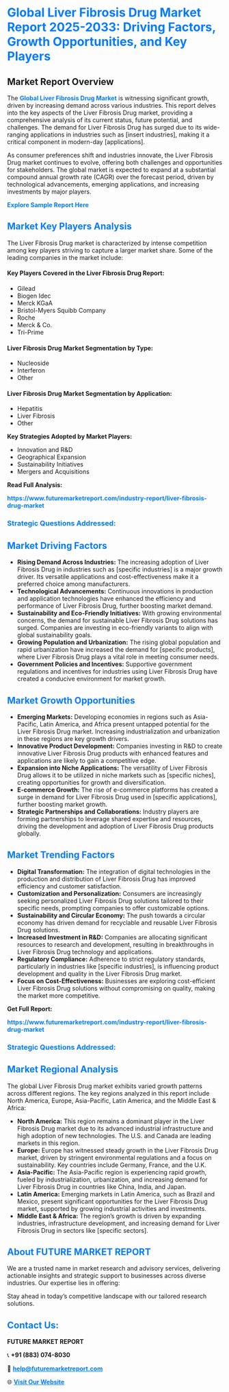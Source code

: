 <h1 style="color: #007BFF;">Global Liver Fibrosis Drug Market Report 2025-2033: Driving Factors, Growth Opportunities, and Key Players</h1>

<section id="overview">
<h2>Market Report Overview</h2>
<p>The <a href="https://www.futuremarketreport.com/industry-report/liver-fibrosis-drug-market" style="color: #007BFF; text-decoration: none;"><strong>Global Liver Fibrosis Drug Market</strong></a> is witnessing significant growth, driven by increasing demand across various industries. This report delves into the key aspects of the Liver Fibrosis Drug market, providing a comprehensive analysis of its current status, future potential, and challenges. The demand for Liver Fibrosis Drug has surged due to its wide-ranging applications in industries such as [insert industries], making it a critical component in modern-day [applications].</p>
<p>As consumer preferences shift and industries innovate, the Liver Fibrosis Drug market continues to evolve, offering both challenges and opportunities for stakeholders. The global market is expected to expand at a substantial compound annual growth rate (CAGR) over the forecast period, driven by technological advancements, emerging applications, and increasing investments by major players.</p>
</section>

<section id="overview">
<p><a href="https://www.futuremarketreport.com/request-sample/reportId=27265" style="color: #007BFF; text-decoration: none;"><strong>Explore Sample Report Here</strong></a></p>
</section>

<section id="key-players">
<h2 style="color: #007BFF;">Market Key Players Analysis</h2>
<p>The Liver Fibrosis Drug market is characterized by intense competition among key players striving to capture a larger market share. Some of the leading companies in the market include:</p>
<h4>Key Players Covered in the Liver Fibrosis Drug Report:</h4>
<ul><li>Gilead</li><li>Biogen Idec</li><li>Merck KGaA</li><li>Bristol-Myers Squibb Company</li><li>Roche</li><li>Merck &amp; Co.</li><li>Tri-Prime</li></ul>
<h4>Liver Fibrosis Drug Market Segmentation by Type:</h4>
<ul><li>Nucleoside</li><li>Interferon</li><li>Other</li></ul>

<h4>Liver Fibrosis Drug Market Segmentation by Application:</h4>
<ul><li>Hepatitis</li><li>Liver Fibrosis</li><li>Other</li></ul>
<p><strong>Key Strategies Adopted by Market Players:</strong></p>
<ul>
<li>Innovation and R&D</li>
<li>Geographical Expansion</li>
<li>Sustainability Initiatives</li>
<li>Mergers and Acquisitions</li>
</ul>
</section>

<section>
<p><strong>Read Full Analysis: </strong></p><a href="https://www.futuremarketreport.com/industry-report/liver-fibrosis-drug-market" style="color: #007BFF; text-decoration: none;"><strong>https://www.futuremarketreport.com/industry-report/liver-fibrosis-drug-market</strong></a>
<h3 style="color: #007BFF;">Strategic Questions Addressed:</h3>
</section>

<section id="driving-factors">
<h2 style="color: #007BFF;">Market Driving Factors</h2>
<ul>
<li><strong>Rising Demand Across Industries:</strong> The increasing adoption of Liver Fibrosis Drug in industries such as [specific industries] is a major growth driver. Its versatile applications and cost-effectiveness make it a preferred choice among manufacturers.</li>
<li><strong>Technological Advancements:</strong> Continuous innovations in production and application technologies have enhanced the efficiency and performance of Liver Fibrosis Drug, further boosting market demand.</li>
<li><strong>Sustainability and Eco-Friendly Initiatives:</strong> With growing environmental concerns, the demand for sustainable Liver Fibrosis Drug solutions has surged. Companies are investing in eco-friendly variants to align with global sustainability goals.</li>
<li><strong>Growing Population and Urbanization:</strong> The rising global population and rapid urbanization have increased the demand for [specific products], where Liver Fibrosis Drug plays a vital role in meeting consumer needs.</li>
<li><strong>Government Policies and Incentives:</strong> Supportive government regulations and incentives for industries using Liver Fibrosis Drug have created a conducive environment for market growth.</li>
</ul>
</section>

<section id="growth-opportunities">
<h2 style="color: #007BFF;">Market Growth Opportunities</h2>
<ul>
<li><strong>Emerging Markets:</strong> Developing economies in regions such as Asia-Pacific, Latin America, and Africa present untapped potential for the Liver Fibrosis Drug market. Increasing industrialization and urbanization in these regions are key growth drivers.</li>
<li><strong>Innovative Product Development:</strong> Companies investing in R&D to create innovative Liver Fibrosis Drug products with enhanced features and applications are likely to gain a competitive edge.</li>
<li><strong>Expansion into Niche Applications:</strong> The versatility of Liver Fibrosis Drug allows it to be utilized in niche markets such as [specific niches], creating opportunities for growth and diversification.</li>
<li><strong>E-commerce Growth:</strong> The rise of e-commerce platforms has created a surge in demand for Liver Fibrosis Drug used in [specific applications], further boosting market growth.</li>
<li><strong>Strategic Partnerships and Collaborations:</strong> Industry players are forming partnerships to leverage shared expertise and resources, driving the development and adoption of Liver Fibrosis Drug products globally.</li>
</ul>
</section>

<section id="trending-factors">
<h2 style="color: #007BFF;">Market Trending Factors</h2>
<ul>
<li><strong>Digital Transformation:</strong> The integration of digital technologies in the production and distribution of Liver Fibrosis Drug has improved efficiency and customer satisfaction.</li>
<li><strong>Customization and Personalization:</strong> Consumers are increasingly seeking personalized Liver Fibrosis Drug solutions tailored to their specific needs, prompting companies to offer customizable options.</li>
<li><strong>Sustainability and Circular Economy:</strong> The push towards a circular economy has driven demand for recyclable and reusable Liver Fibrosis Drug solutions.</li>
<li><strong>Increased Investment in R&D:</strong> Companies are allocating significant resources to research and development, resulting in breakthroughs in Liver Fibrosis Drug technology and applications.</li>
<li><strong>Regulatory Compliance:</strong> Adherence to strict regulatory standards, particularly in industries like [specific industries], is influencing product development and quality in the Liver Fibrosis Drug market.</li>
<li><strong>Focus on Cost-Effectiveness:</strong> Businesses are exploring cost-efficient Liver Fibrosis Drug solutions without compromising on quality, making the market more competitive.</li>
</ul>
</section>

<section>
<p><strong>Get Full Report: </strong></p><a href="https://www.futuremarketreport.com/industry-report/liver-fibrosis-drug-market" style="color: #007BFF; text-decoration: none;"><strong>https://www.futuremarketreport.com/industry-report/liver-fibrosis-drug-market</strong></a>
<h3 style="color: #007BFF;">Strategic Questions Addressed:</h3>
</section>


<section id="regional-analysis">
<h2 style="color: #007BFF;">Market Regional Analysis</h2>
<p>The global Liver Fibrosis Drug market exhibits varied growth patterns across different regions. The key regions analyzed in this report include North America, Europe, Asia-Pacific, Latin America, and the Middle East & Africa:</p>
<ul>
<li><strong>North America:</strong> This region remains a dominant player in the Liver Fibrosis Drug market due to its advanced industrial infrastructure and high adoption of new technologies. The U.S. and Canada are leading markets in this region.</li>
<li><strong>Europe:</strong> Europe has witnessed steady growth in the Liver Fibrosis Drug market, driven by stringent environmental regulations and a focus on sustainability. Key countries include Germany, France, and the U.K.</li>
<li><strong>Asia-Pacific:</strong> The Asia-Pacific region is experiencing rapid growth, fueled by industrialization, urbanization, and increasing demand for Liver Fibrosis Drug in countries like China, India, and Japan.</li>
<li><strong>Latin America:</strong> Emerging markets in Latin America, such as Brazil and Mexico, present significant opportunities for the Liver Fibrosis Drug market, supported by growing industrial activities and investments.</li>
<li><strong>Middle East & Africa:</strong> The region’s growth is driven by expanding industries, infrastructure development, and increasing demand for Liver Fibrosis Drug in sectors like [specific sectors].</li>
</ul>
</section>

<footer>
<h2 style="color: #007BFF;">About FUTURE MARKET REPORT</h2>
<p>We are a trusted name in market research and advisory services, delivering actionable insights and strategic support to businesses across diverse industries. Our expertise lies in offering:</p>

<p>Stay ahead in today’s competitive landscape with our tailored research solutions.</p>

<h2 style="color: #007BFF;">Contact Us:</h2>
<p><strong>FUTURE MARKET REPORT</strong></p>
<p>📞 <strong>+91 (883) 074-8030</strong></p>
<p>📧 <strong><a href="mailto:help@futuremarketreport.com" style="color: #007BFF;">help@futuremarketreport.com</a></strong></p>
<p>🌐 <strong><a href="https://www.futuremarketreport.com/" style="color: #007BFF;">Visit Our Website</a></strong></p>
</footer>